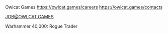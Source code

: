 Owlcat Games
https://owlcat.games/careers
https://owlcat.games/contacts

JOB@OWLCAT.GAMES

Warhammer 40,000: Rogue Trader